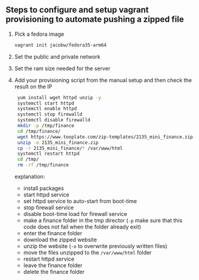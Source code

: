 ## Steps to configure and setup vagrant provisioning to automate pushing a zipped file

1. Pick a fedora image

    ```bash
    vagrant init jacobw/fedora35-arm64
    ```

2. Set the public and private network

3. Set the ram size needed for the server

4. Add your provisioning script from the manual setup and then check the result on the IP

   ```bash
    yum install wget httpd unzip -y
    systemctl start httpd
    systemctl enable httpd
    systemctl stop firewalld
    systemctl disable firewalld
    mkdir -p /tmp/finance
    cd /tmp/finance/
    wget https://www.tooplate.com/zip-templates/2135_mini_finance.zip
    unzip -o 2135_mini_finance.zip
    cp -r 2135_mini_finance/* /var/www/html
    systemctl restart httpd
    cd /tmp/
    rm -rf /tmp/finance
    ```

   explanation:

    * install packages
    * start httpd service
    * set httpd service to auto-start from boot-time
    * stop firewall service
    * disable boot-time load for firewall service
    * make a finance folder in the tmp director (`-p` make sure that this code does not fail when the folder already exit)
    * enter the finance folder
    * download the zipped website
    * unzip the website (`-o` to overwrite previously written files)
    * move the files unzipped to the `/var/www/html` folder
    * restart httpd service
    * leave the finance folder
    * delete the finance folder